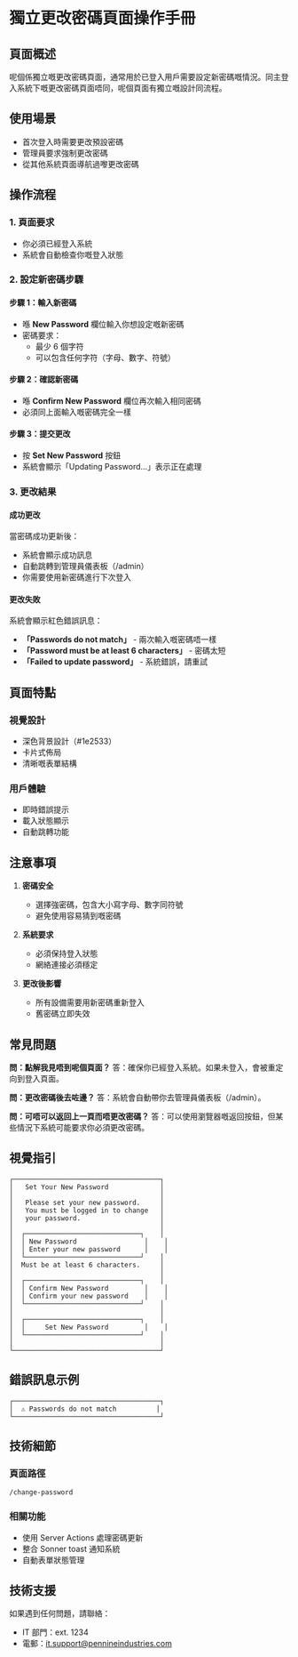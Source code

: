 # 獨立更改密碼頁面操作手冊

## 頁面概述
呢個係獨立嘅更改密碼頁面，通常用於已登入用戶需要設定新密碼嘅情況。同主登入系統下嘅更改密碼頁面唔同，呢個頁面有獨立嘅設計同流程。

## 使用場景
- 首次登入時需要更改預設密碼
- 管理員要求強制更改密碼
- 從其他系統頁面導航過嚟更改密碼

## 操作流程

### 1. 頁面要求
- 你必須已經登入系統
- 系統會自動檢查你嘅登入狀態

### 2. 設定新密碼步驟

#### 步驟 1：輸入新密碼
- 喺 **New Password** 欄位輸入你想設定嘅新密碼
- 密碼要求：
  - 最少 6 個字符
  - 可以包含任何字符（字母、數字、符號）

#### 步驟 2：確認新密碼
- 喺 **Confirm New Password** 欄位再次輸入相同密碼
- 必須同上面輸入嘅密碼完全一樣

#### 步驟 3：提交更改
- 按 **Set New Password** 按鈕
- 系統會顯示「Updating Password...」表示正在處理

### 3. 更改結果

#### 成功更改
當密碼成功更新後：
- 系統會顯示成功訊息
- 自動跳轉到管理員儀表板（/admin）
- 你需要使用新密碼進行下次登入

#### 更改失敗
系統會顯示紅色錯誤訊息：
- **「Passwords do not match」** - 兩次輸入嘅密碼唔一樣
- **「Password must be at least 6 characters」** - 密碼太短
- **「Failed to update password」** - 系統錯誤，請重試

## 頁面特點

### 視覺設計
- 深色背景設計（#1e2533）
- 卡片式佈局
- 清晰嘅表單結構

### 用戶體驗
- 即時錯誤提示
- 載入狀態顯示
- 自動跳轉功能

## 注意事項

1. **密碼安全**
   - 選擇強密碼，包含大小寫字母、數字同符號
   - 避免使用容易猜到嘅密碼

2. **系統要求**
   - 必須保持登入狀態
   - 網絡連接必須穩定

3. **更改後影響**
   - 所有設備需要用新密碼重新登入
   - 舊密碼立即失效

## 常見問題

**問：點解我見唔到呢個頁面？**
答：確保你已經登入系統。如果未登入，會被重定向到登入頁面。

**問：更改密碼後去咗邊？**
答：系統會自動帶你去管理員儀表板（/admin）。

**問：可唔可以返回上一頁而唔更改密碼？**
答：可以使用瀏覽器嘅返回按鈕，但某些情況下系統可能要求你必須更改密碼。

## 視覺指引

```
┌─────────────────────────────────────┐
│   Set Your New Password             │
│                                     │
│   Please set your new password.     │
│   You must be logged in to change   │
│   your password.                    │
│                                     │
│  ┌─────────────────────────────┐    │
│  │ New Password                 │    │
│  │ Enter your new password      │    │
│  └─────────────────────────────┘    │
│  Must be at least 6 characters.     │
│                                     │
│  ┌─────────────────────────────┐    │
│  │ Confirm New Password         │    │
│  │ Confirm your new password    │    │
│  └─────────────────────────────┘    │
│                                     │
│  ┌─────────────────────────────┐    │
│  │     Set New Password         │    │
│  └─────────────────────────────┘    │
│                                     │
└─────────────────────────────────────┘
```

## 錯誤訊息示例
```
┌─────────────────────────────────────┐
│  ⚠️ Passwords do not match          │
└─────────────────────────────────────┘
```

## 技術細節

### 頁面路徑
`/change-password`

### 相關功能
- 使用 Server Actions 處理密碼更新
- 整合 Sonner toast 通知系統
- 自動表單狀態管理

## 技術支援
如果遇到任何問題，請聯絡：
- IT 部門：ext. 1234
- 電郵：it.support@pennineindustries.com